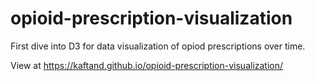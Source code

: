 # opioid-prescription-visualization

First dive into D3 for data visualization of opiod prescriptions over time.

View at https://kaftand.github.io/opioid-prescription-visualization/
